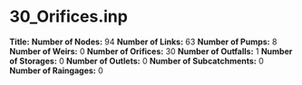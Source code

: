 # 30_Orifices.inp
**Title:** 
**Number of Nodes:** 94
**Number of Links:** 63
**Number of Pumps:** 8
**Number of Weirs:** 0
**Number of Orifices:** 30
**Number of Outfalls:** 1
**Number of Storages:** 0
**Number of Outlets:** 0
**Number of Subcatchments:** 0
**Number of Raingages:** 0
